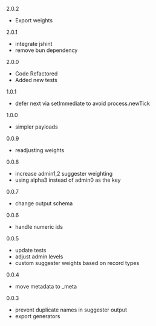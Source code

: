 2.0.2
  - Export weights

2.0.1
  - integrate jshint
  - remove bun dependency

2.0.0
  - Code Refactored
  - Added new tests

1.0.1
  - defer next via setImmediate to avoid process.newTick

1.0.0
  - simpler payloads

0.0.9
  - readjusting weights

0.0.8
  - increase admin1,2 suggester weighting
  - using alpha3 instead of admin0 as the key

0.0.7
  - change output schema

0.0.6
  - handle numeric ids

0.0.5
  - update tests
  - adjust admin levels
  - custom suggester weights based on record types

0.0.4
  - move metadata to _meta

0.0.3
  - prevent duplicate names in suggester output
  - export generators
